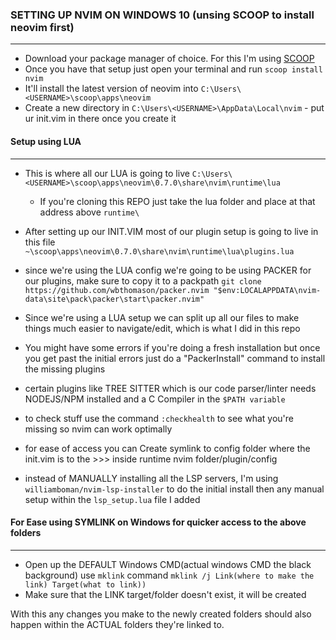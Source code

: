 ### SETTING UP NVIM ON WINDOWS 10 (unsing SCOOP to install neovim first) 
---
- Download your package manager of choice. For this I'm using [SCOOP](https://scoop.sh/)
- Once you have that setup just open your terminal and run `scoop install nvim`
- It'll install the latest version of neovim into `C:\Users\<USERNAME>\scoop\apps\neovim`
- Create a new directory in ``C:\Users\<USERNAME>\AppData\Local\nvim``
		- put ur init.vim in there once you create it 

#### Setup using LUA 
---
- This is where all our LUA is going to live ``C:\Users\<USERNAME>\scoop\apps\neovim\0.7.0\share\nvim\runtime\lua``
  - If you're cloning this REPO just take the lua folder and place at that address above `runtime\`

- After setting up our INIT.VIM most of our plugin setup is going to live in this file ``~\scoop\apps\neovim\0.7.0\share\nvim\runtime\lua\plugins.lua``
- since we're using the LUA config we're going to be using PACKER for our plugins, make sure to copy it to a packpath 
``git clone https://github.com/wbthomason/packer.nvim "$env:LOCALAPPDATA\nvim-data\site\pack\packer\start\packer.nvim"``

- Since we're using a LUA setup we can split up all our files to make things much easier to navigate/edit, which is what I did in this repo

- You might have some errors if you're doing a fresh installation but once you get past the initial errors just do a "PackerInstall" command to install the
missing plugins
- certain plugins like TREE SITTER which is our code parser/linter needs NODEJS/NPM installed and a C Compiler in the ``$PATH variable`` 

- to check stuff use the command ``:checkhealth`` to see what you're missing so nvim can work optimally
- for ease of access you can Create symlink to config folder where the init.vim is to the >>> inside runtime nvim folder/plugin/config 

- instead of MANUALLY installing all the LSP servers, I'm using `williamboman/nvim-lsp-installer` to do the initial install then 
any manual setup within the `lsp_setup.lua` file I added 

#### For Ease using SYMLINK on Windows for quicker access to the above folders 
---
- Open up the DEFAULT Windows CMD(actual windows CMD the black background) use `mklink` command  `mklink /j Link(where to make the link) Target(what to link))`
- Make sure that the LINK target/folder doesn't exist, it will be created

With this any changes you make to the newly created folders should also happen within the ACTUAL folders they're linked to.
